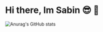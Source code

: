 # Hi there, Im Sabin 😎 🤑
![Anurag's GitHub stats](https://github-readme-stats.vercel.app/api?username=sabhattrai&show_icons=true&theme=radical)
